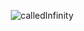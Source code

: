 

<p align="center"> <img src="https://activity-graph.herokuapp.com/graph?username=Mischmaschine&theme=react-dark" alt="calledInfinity" /> </p>


